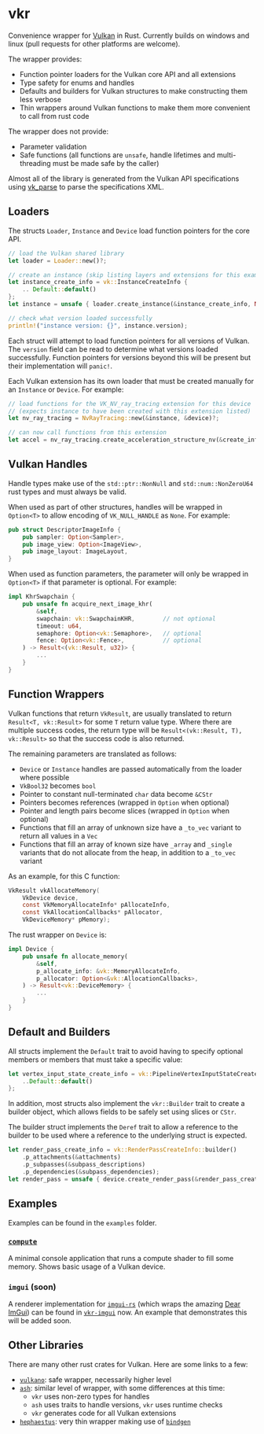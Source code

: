 # vkr

Convenience wrapper for [Vulkan](https://www.khronos.org/registry/vulkan/) in Rust.
Currently builds on windows and linux (pull requests for other platforms are welcome).

The wrapper provides:
* Function pointer loaders for the Vulkan core API and all extensions
* Type safety for enums and handles
* Defaults and builders for Vulkan structures to make constructing them less verbose
* Thin wrappers around Vulkan functions to make them more convenient to call from rust code

The wrapper does not provide:
* Parameter validation
* Safe functions (all functions are `unsafe`, handle lifetimes and multi-threading must be made safe by the caller)

Almost all of the library is generated from the Vulkan API specifications using [vk_parse](https://github.com/krolli/vk-parse) to parse the specifications XML.

## Loaders

The structs `Loader`, `Instance` and `Device` load function pointers for the core API.

```rust
// load the Vulkan shared library
let loader = Loader::new()?;

// create an instance (skip listing layers and extensions for this example)
let instance_create_info = vk::InstanceCreateInfo {
    .. Default::default()
};
let instance = unsafe { loader.create_instance(&instance_create_info, None) }?;

// check what version loaded successfully
println!("instance version: {}", instance.version);
```

Each struct will attempt to load function pointers for all versions of Vulkan.
The `version` field can be read to determine what versions loaded successfully.
Function pointers for versions beyond this will be present but their implementation will `panic!`.

Each Vulkan extension has its own loader that must be created manually for an `Instance` or `Device`.  For example:

```rust
// load functions for the VK_NV_ray_tracing extension for this device
// (expects instance to have been created with this extension listed)
let nv_ray_tracing = NvRayTracing::new(&instance, &device)?;

// can now call functions from this extension
let accel = nv_ray_tracing.create_acceleration_structure_nv(&create_info, None)?;
```

## Vulkan Handles

Handle types make use of the `std::ptr::NonNull` and `std::num::NonZeroU64` rust types and must always be valid.

When used as part of other structures, handles will be wrapped in `Option<T>` to allow encoding of `VK_NULL_HANDLE` as `None`. For example:

```rust
pub struct DescriptorImageInfo {
    pub sampler: Option<Sampler>,
    pub image_view: Option<ImageView>,
    pub image_layout: ImageLayout,
}
```

When used as function parameters, the parameter will only be wrapped in `Option<T>` if that parameter is optional.  For example:

```rust
impl KhrSwapchain {
    pub unsafe fn acquire_next_image_khr(
        &self,
        swapchain: vk::SwapchainKHR,        // not optional
        timeout: u64,
        semaphore: Option<vk::Semaphore>,   // optional
        fence: Option<vk::Fence>,           // optional
    ) -> Result<(vk::Result, u32)> {
        ...
    }
}
```

## Function Wrappers

Vulkan functions that return `VkResult`, are usually translated to return `Result<T, vk::Result>` for some `T` return value type.
Where there are multiple success codes, the return type will be `Result<(vk::Result, T), vk::Result>` so that the success code is also returned.

The remaining parameters are translated as follows:

* `Device` or `Instance` handles are passed automatically from the loader where possible
* `VkBool32` becomes `bool`
* Pointer to constant null-terminated `char` data become `&CStr`
* Pointers becomes references (wrapped in `Option` when optional)
* Pointer and length pairs become slices (wrapped in `Option` when optional)
* Functions that fill an array of unknown size have a `_to_vec` variant to return all values in a `Vec`
* Functions that fill an array of known size have `_array` and `_single` variants that do not allocate from the heap, in addition to a `_to_vec` variant

As an example, for this C function:

```C
VkResult vkAllocateMemory(
    VkDevice device,
    const VkMemoryAllocateInfo* pAllocateInfo,
    const VkAllocationCallbacks* pAllocator,
    VkDeviceMemory* pMemory);
```

The rust wrapper on `Device` is:

```rust
impl Device {
    pub unsafe fn allocate_memory(
        &self,
        p_allocate_info: &vk::MemoryAllocateInfo,
        p_allocator: Option<&vk::AllocationCallbacks>,
    ) -> Result<vk::DeviceMemory> {
        ...
    }
}
```

## Default and Builders

All structs implement the `Default` trait to avoid having to specify optional members or members that must take a specific value:

```rust
let vertex_input_state_create_info = vk::PipelineVertexInputStateCreateInfo {
    ..Default::default()
};
```

In addition, most structs also implement the `vkr::Builder` trait to create a builder object, which allows fields to be safely set using slices or `CStr`.

The builder struct implements the `Deref` trait to allow a reference to the builder to be used where a reference to the underlying struct is expected.

```rust
let render_pass_create_info = vk::RenderPassCreateInfo::builder()
    .p_attachments(&attachments)
    .p_subpasses(&subpass_descriptions)
    .p_dependencies(&subpass_dependencies);
let render_pass = unsafe { device.create_render_pass(&render_pass_create_info, None) }?;
```

## Examples

Examples can be found in the `examples` folder.

### [`compute`](https://github.com/sjb3d/vkr/blob/master/examples/src/bin/compute.rs)

A minimal console application that runs a compute shader to fill some memory.  Shows basic usage of a Vulkan device.

### `imgui` (soon)

A renderer implementation for [`imgui-rs`](https://github.com/Gekkio/imgui-rs) (which wraps the amazing [Dear ImGui](https://github.com/ocornut/imgui)) can be found in [`vkr-imgui`](https://github.com/sjb3d/vkr/tree/master/vkr-imgui) now.  An example that demonstrates this will be added soon.

## Other Libraries

There are many other rust crates for Vulkan.  Here are some links to a few:

* [`vulkano`](http://vulkano.rs/): safe wrapper, necessarily higher level
* [`ash`](https://github.com/MaikKlein/ash): similar level of wrapper, with some differences at this time:
  * `vkr` uses non-zero types for handles
  * `ash` uses traits to handle versions, `vkr` uses runtime checks
  * `vkr` generates code for all Vulkan extensions
* [`hephaestus`](https://github.com/sheredom/hephaestus): very thin wrapper making use of [`bindgen`](https://github.com/rust-lang-nursery/rust-bindgen)
